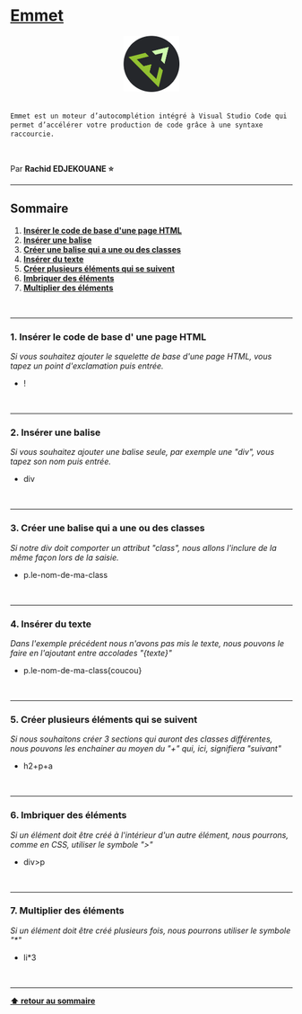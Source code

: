 # [Emmet](https://emmet.io/)

<center>
<img src="./img/emmet.png" alt="Emmet logo" width="100">
</center>

<br>

    Emmet est un moteur d’autocomplétion intégré à Visual Studio Code qui permet d’accélérer votre production de code grâce à une syntaxe raccourcie.

<br>

Par **Rachid EDJEKOUANE ⭐️**

---

## Sommaire

1. **[Insérer le code de base d'une page HTML](#1-insérer-le-code-de-base-d-une-page-html)**
2. **[Insérer une balise](#2-insérer-une-balise)**
3. **[Créer une balise qui a une ou des classes](#3-créer-une-balise-qui-a-une-ou-des-classes)**
4. **[Insérer du texte](#4-insérer-du-texte)**
5. **[Créer plusieurs éléments qui se suivent](#5-créer-plusieurs-éléments-qui-se-suivent)**
6. **[Imbriquer des éléments](#6-imbriquer-des-éléments)**
7. **[Multiplier des éléments](#7-multiplier-des-éléments)**

<br>

---

### 1. Insérer le code de base d' une page HTML

_Si vous souhaitez ajouter le squelette de base d'une page HTML, vous tapez un point d'exclamation puis entrée._

-   !

<br>

---

### 2. Insérer une balise

_Si vous souhaitez ajouter une balise seule, par exemple une "div", vous tapez son nom puis entrée._

-   div

<br>

---

### 3. Créer une balise qui a une ou des classes

_Si notre div doit comporter un attribut "class", nous allons l'inclure de la même façon lors de la saisie._

-   p.le-nom-de-ma-class

<br>

---

### 4. Insérer du texte

_Dans l'exemple précédent nous n'avons pas mis le texte, nous pouvons le faire en l'ajoutant entre accolades "{texte}"_

-   p.le-nom-de-ma-class{coucou}

<br>

---

### 5. Créer plusieurs éléments qui se suivent

_Si nous souhaitons créer 3 sections qui auront des classes différentes, nous pouvons les enchainer au moyen du "+" qui, ici, signifiera "suivant"_

-   h2+p+a

<br>

---

### 6. Imbriquer des éléments

_Si un élément doit être créé à l'intérieur d'un autre élément, nous pourrons, comme en CSS, utiliser le symbole ">"_

-   div>p

<br>

---

### 7. Multiplier des éléments

_Si un élément doit être créé plusieurs fois, nous pourrons utiliser le symbole "\*"_

-   li\*3

<br>

---

**[⬆ retour au sommaire](#)**
